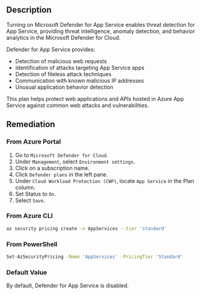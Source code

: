 ## Description

Turning on Microsoft Defender for App Service enables threat detection for App Service, providing threat intelligence, anomaly detection, and behavior analytics in the Microsoft Defender for Cloud.

Defender for App Service provides:
- Detection of malicious web requests
- Identification of attacks targeting App Service apps
- Detection of fileless attack techniques
- Communication with known malicious IP addresses
- Unusual application behavior detection

This plan helps protect web applications and APIs hosted in Azure App Service against common web attacks and vulnerabilities.

## Remediation

### From Azure Portal

1. Go to `Microsoft Defender for Cloud`.
2. Under `Management`, select `Environment settings`.
3. Click on a subscription name.
4. Click `Defender plans` in the left pane.
5. Under `Cloud Workload Protection (CWP)`, locate `App Service` in the Plan column.
6. Set Status to `On`.
7. Select `Save`.

### From Azure CLI

```bash
az security pricing create -n AppServices --tier 'standard'
```

### From PowerShell

```bash
Set-AzSecurityPricing -Name 'AppServices' -PricingTier 'Standard'
```

### Default Value

By default, Defender for App Service is disabled.

